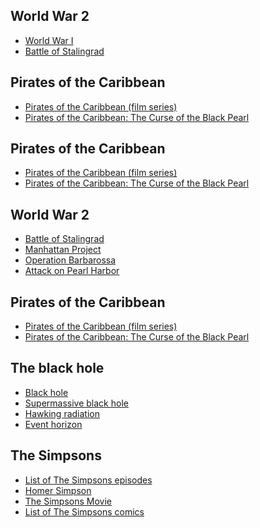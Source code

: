 ## World War 2 
* [World War I](https://en.wikipedia.org/wiki/World_War_I) 
* [Battle of Stalingrad](https://en.wikipedia.org/wiki/Battle_of_Stalingrad) 


## Pirates of the Caribbean 
* [Pirates of the Caribbean (film series)](https://en.wikipedia.org/wiki/Pirates_of_the_Caribbean_(film_series)) 
* [Pirates of the Caribbean: The Curse of the Black Pearl](https://en.wikipedia.org/wiki/Pirates_of_the_Caribbean:_The_Curse_of_the_Black_Pearl) 


## Pirates of the Caribbean 
* [Pirates of the Caribbean (film series)](https://en.wikipedia.org/wiki/Pirates_of_the_Caribbean_(film_series)) 
* [Pirates of the Caribbean: The Curse of the Black Pearl](https://en.wikipedia.org/wiki/Pirates_of_the_Caribbean:_The_Curse_of_the_Black_Pearl) 


## World War 2 
* [Battle of Stalingrad](https://en.wikipedia.org/wiki/Battle_of_Stalingrad) 
* [Manhattan Project](https://en.wikipedia.org/wiki/Manhattan_Project) 
* [Operation Barbarossa](https://en.wikipedia.org/wiki/Operation_Barbarossa) 
* [Attack on Pearl Harbor](https://en.wikipedia.org/wiki/Attack_on_Pearl_Harbor) 


## Pirates of the Caribbean 
* [Pirates of the Caribbean (film series)](https://en.wikipedia.org/wiki/Pirates_of_the_Caribbean_(film_series)) 
* [Pirates of the Caribbean: The Curse of the Black Pearl](https://en.wikipedia.org/wiki/Pirates_of_the_Caribbean:_The_Curse_of_the_Black_Pearl) 


## The black hole 
* [Black hole](https://en.wikipedia.org/wiki/Black_hole) 
* [Supermassive black hole](https://en.wikipedia.org/wiki/Supermassive_black_hole) 
* [Hawking radiation](https://en.wikipedia.org/wiki/Hawking_radiation) 
* [Event horizon](https://en.wikipedia.org/wiki/Event_horizon) 


## The Simpsons 
* [List of The Simpsons episodes](https://en.wikipedia.org/wiki/List_of_The_Simpsons_episodes) 
* [Homer Simpson](https://en.wikipedia.org/wiki/Homer_Simpson) 
* [The Simpsons Movie](https://en.wikipedia.org/wiki/The_Simpsons_Movie) 
* [List of The Simpsons comics](https://en.wikipedia.org/wiki/List_of_The_Simpsons_comics) 


